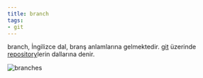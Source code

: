 ```yaml
---
title: branch
tags:
- git
---
```


branch, İngilizce dal, branş anlamlarına gelmektedir. [git](/git) üzerinde [repository](/repository)lerin dallarına denir.

![branches](https://wac-cdn.atlassian.com/dam/jcr:389059a7-214c-46a3-bc52-7781b4730301/hero.svg?cdnVersion=kq)
